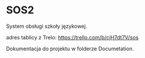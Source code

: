# SOS2

System obsługi szkoły językowej.

adres tablicy z Trelo:
https://trello.com/b/cjH7dt7V/sos

Dokumentacja do projektu w folderze Documetation.
